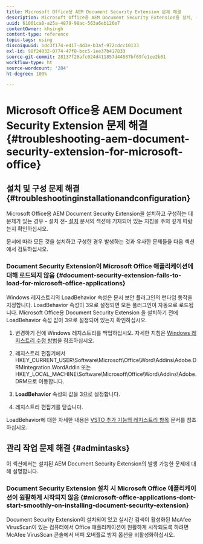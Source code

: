 ```yaml
---
title: Microsoft Office용 AEM Document Security Extension 문제 해결
description: Microsoft Office용 AEM Document Security Extension을 설치, 구성 또는 사용하는 데 문제가 있는 경우 이 문서에 기재되어 있는 지침을 따르십시오.
uuid: 61001ca8-a25a-4879-98ac-563a6eb126e7
contentOwner: khsingh
content-type: reference
topic-tags: using
discoiquuid: bdc3f174-e417-4d3e-b3af-972cdcc10133
exl-id: 98f24032-0774-47f8-bcc5-1ee37b417833
source-git-commit: 28137f26afc024d411857d44887bf69fe1ee2b81
workflow-type: ht
source-wordcount: '284'
ht-degree: 100%

---
```


# Microsoft Office용 AEM Document Security Extension 문제 해결{#troubleshooting-aem-document-security-extension-for-microsoft-office}

## 설치 및 구성 문제 해결 {#troubleshootinginstallationandconfiguration}

Microsoft Office용 AEM Document Security Extension을 설치하고 구성하는 데 문제가 있는 경우 - 설치 전- [설치](installing-configuring-aemdsext.md) 문서의 섹션에 기재되어 있는 지침을 주의 깊게 따랐는지 확인하십시오.

문서에 따라 모든 것을 설치하고 구성한 경우 발생하는 것과 유사한 문제들을 다음 섹션에서 검토하십시오.

### Document Security Extension이 Microsoft Office 애플리케이션에 대해 로드되지 않음 {#document-security-extension-fails-to-load-for-microsoft-office-applications}

Windows 레지스트리의 LoadBehavior 속성은 문서 보안 플러그인의 런타임 동작을 지정합니다. LoadBehavior 속성이 3으로 설정되면 모든 플러그인이 자동으로 로드됩니다. Microsoft Office용 Document Security Extension 을 설치하기 전에 LoadBehavior 속성 값이 3으로 설정되어 있는지 확인하십시오.

1. 변경하기 전에 Windows 레지스트리를 백업하십시오. 자세한 지침은 [Windows 레지스트리 수정 방법](https://support.microsoft.com/en-us/kb/136393)을 참조하십시오.
1. 레지스트리 편집기에서 HKEY_CURRENT_USER\Software\Microsoft\Office\Word\Addins\Adobe.DRMIntegration.WordAddin 또는 HKEY_LOCAL_MACHINE\Software\Microsoft\Office\Word\Addins\Adobe.DRM으로 이동합니다.
1. **LoadBehavior** 속성의 값을 3으로 설정합니다.

1. 레지스트리 편집기를 닫습니다.

LoadBehavior에 대한 자세한 내용은 [VSTO 추가 기능의 레지스트리 항목](https://msdn.microsoft.com/en-us/library/bb386106.aspx#LoadBehavior) 문서를 참조하십시오.

## 관리 작업 문제 해결 {#admintasks}

이 섹션에서는 설치된 AEM Document Security Extension의 발생 가능한 문제에 대해 설명합니다.

### Document Security Extension 설치 시 Microsoft Office 애플리케이션이 원활하게 시작되지 않음 {#microsoft-office-applications-dont-start-smoothly-on-installing-document-security-extension}

Document Security Extension이 설치되어 있고 실시간 검색이 활성화된 McAfee VirusScan이 있는 컴퓨터에서 Office 애플리케이션이 원활하게 시작되도록 하려면 McAfee VirusScan 콘솔에서 버퍼 오버플로 방지 옵션을 비활성화하십시오.
